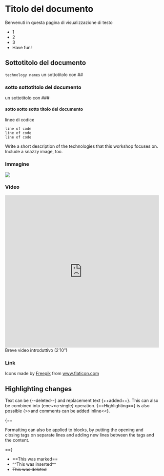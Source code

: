 # Titolo del documento

Benvenuti in questa pagina di visualizzazione di testo

* 1
* 2
* 3
* Have fun!

## Sottotitolo del documento
<code>technology names</code>
un sottotitolo con ##

### sotto sottotitolo del documento
un sottotitolo con ###


#### sotto sotto sotto titolo del documento
linee di codice

```
line of code
line of code
line of code
```


Write a short description of the technologies that this workshop focuses on. Include a snazzy image, too.

### Immagine

![](https://raw.githubusercontent.com/cirospat/rtd-comemipiace/master/docs/images/cirospat.jpg)

### Video

<iframe width="100%" height="500" src="https://www.youtube.com/embed/5O2D4h5hI18" frameborder="0" allow="autoplay; encrypted-media" allowfullscreen></iframe>
Breve video introduttivo (2’10”)


### Link

<div>Icons made by <a href="https://www.freepik.com" title="Freepik">Freepik</a> from <a href="https://www.flaticon.com/" title="Flaticon">www.flaticon.com</a></div>


## Highlighting changes

Text can be {--deleted--} and replacement text {++added++}. This can also be
combined into {~~one~>a single~~} operation. {==Highlighting==} is also
possible {>>and comments can be added inline<<}.

{==

Formatting can also be applied to blocks, by putting the opening and closing
tags on separate lines and adding new lines between the tags and the content.

==}

- ==This was marked==
- ^^This was inserted^^
- ~~This was deleted~~

